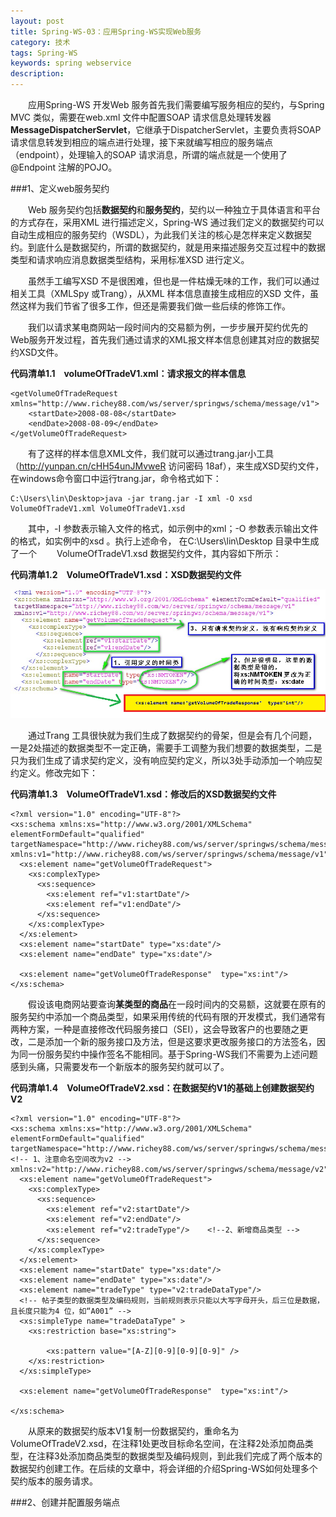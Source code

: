```yaml
---
layout: post
title: Spring-WS-03：应用Spring-WS实现Web服务
category: 技术
tags: Spring-WS
keywords: spring webservice
description: 
---
```


　　应用Spring-WS 开发Web 服务首先我们需要编写服务相应的契约，与Spring MVC 类似，需要在web.xml 文件中配置SOAP 请求信息处理转发器**MessageDispatcherServlet**，它继承于DispatcherServlet，主要负责将SOAP 请求信息转发到相应的端点进行处理，接下来就编写相应的服务端点（endpoint），处理输入的SOAP 请求消息，所谓的端点就是一个使用了@Endpoint 注解的POJO。

###1、定义web服务契约

　　Web 服务契约包括**数据契约**和**服务契约**，契约以一种独立于具体语言和平台的方式存在，采用XML 进行描述定义，Spring-WS 通过我们定义的数据契约可以自动生成相应的服务契约（WSDL），为此我们关注的核心是怎样来定义数据契约。到底什么是数据契约，所谓的数据契约，就是用来描述服务交互过程中的数据类型和请求响应消息数据类型结构，采用标准XSD 进行定义。

　　虽然手工编写XSD 不是很困难，但也是一件枯燥无味的工作，我们可以通过相关工具（XMLSpy 或Trang），从XML 样本信息直接生成相应的XSD 文件，虽然这样为我们节省了很多工作，但还是需要我们做一些后续的修饰工作。

　　我们以请求某电商网站一段时间内的交易额为例，一步步展开契约优先的Web服务开发过程，首先我们通过请求的XML报文样本信息创建其对应的数据契约XSD文件。

**代码清单1.1　volumeOfTradeV1.xml：请求报文的样本信息**

	<getVolumeOfTradeRequest xmlns="http://www.richey88.com/ws/server/springws/schema/message/v1">
		<startDate>2008-08-08</startDate>
		<endDate>2008-08-09</endDate>
	</getVolumeOfTradeRequest>

　　有了这样的样本信息XML文件，我们就可以通过trang.jar小工具（http://yunpan.cn/cHH54unJMvweR  访问密码 18af），来生成XSD契约文件，在windows命令窗口中运行trang.jar，命令格式如下：

	C:\Users\lin\Desktop>java -jar trang.jar -I xml -O xsd VolumeOfTradeV1.xml VolumeOfTradeV1.xsd


　　其中，-I 参数表示输入文件的格式，如示例中的xml；-O 参数表示输出文件的格式，如实例中的xsd 。执行上述命令， 在C:\Users\lin\Desktop 目录中生成了一个
　　VolumeOfTradeV1.xsd 数据契约文件，其内容如下所示：
	
**代码清单1.2　VolumeOfTradeV1.xsd：XSD数据契约文件**


![15051001](/public/img/tec/spring-ws-03_01.jpg)

　　通过Trang 工具很快就为我们生成了数据契约的骨架，但是会有几个问题，一是2处描述的数据类型不一定正确，需要手工调整为我们想要的数据类型，二是只为我们生成了请求契约定义，没有响应契约定义，所以3处手动添加一个响应契约定义。修改完如下：

**代码清单1.3　VolumeOfTradeV1.xsd：修改后的XSD数据契约文件**

	<?xml version="1.0" encoding="UTF-8"?>
	<xs:schema xmlns:xs="http://www.w3.org/2001/XMLSchema" elementFormDefault="qualified" targetNamespace="http://www.richey88.com/ws/server/springws/schema/message/v1" xmlns:v1="http://www.richey88.com/ws/server/springws/schema/message/v1">
	  <xs:element name="getVolumeOfTradeRequest">
	    <xs:complexType>
	      <xs:sequence>
	        <xs:element ref="v1:startDate"/>
	        <xs:element ref="v1:endDate"/>
	      </xs:sequence>
	    </xs:complexType>
	  </xs:element>
	  <xs:element name="startDate" type="xs:date"/>
	  <xs:element name="endDate" type="xs:date"/>
	
	  <xs:element name="getVolumeOfTradeResponse"  type="xs:int"/>
	</xs:schema>


　　假设该电商网站要查询**某类型的商品**在一段时间内的交易额，这就要在原有的服务契约中添加一个商品类型，如果采用传统的代码有限的开发模式，我们通常有两种方案，一种是直接修改代码服务接口（SEI），这会导致客户的也要随之更改，二是添加一个新的服务接口及方法，但是这要求更改服务接口的方法签名，因为同一份服务契约中操作签名不能相同。基于Spring-WS我们不需要为上述问题感到头痛，只需要发布一个新版本的服务契约就可以了。

**代码清单1.4　VolumeOfTradeV2.xsd：在数据契约V1的基础上创建数据契约V2**

	<?xml version="1.0" encoding="UTF-8"?>
	<xs:schema xmlns:xs="http://www.w3.org/2001/XMLSchema" elementFormDefault="qualified" 
	targetNamespace="http://www.richey88.com/ws/server/springws/schema/message/v2" <!-- 1、注意命名空间改为v2 -->
	xmlns:v2="http://www.richey88.com/ws/server/springws/schema/message/v2">
	  <xs:element name="getVolumeOfTradeRequest">
	    <xs:complexType>
	      <xs:sequence>
	        <xs:element ref="v2:startDate"/>
	        <xs:element ref="v2:endDate"/>
	        <xs:element ref="v2:tradeType"/>    <!--2、新增商品类型 -->
	      </xs:sequence>
	    </xs:complexType>
	  </xs:element>
	  <xs:element name="startDate" type="xs:date"/>
	  <xs:element name="endDate" type="xs:date"/>
	  <xs:element name="tradeType" type="v2:tradeDataType"/>
	  <!-- 帖子类型的数据类型及编码规则，当前规则表示只能以大写字母开头，后三位是数据，且长度只能为4 位，如“A001” -->
	  <xs:simpleType name="tradeDataType" >
	  	<xs:restriction base="xs:string">
	  		
	  		<xs:pattern value="[A-Z][0-9][0-9][0-9]" />  
	  	</xs:restriction>
	  </xs:simpleType>
	
	  <xs:element name="getVolumeOfTradeResponse"  type="xs:int"/>
	  
	</xs:schema>

　　从原来的数据契约版本V1复制一份数据契约，重命名为VolumeOfTradeV2.xsd，在注释1处更改目标命名空间，在注释2处添加商品类型，在注释3处添加商品类型的数据类型及编码规则，到此我们完成了两个版本的数据契约创建工作。在后续的文章中，将会详细的介绍Spring-WS如何处理多个契约版本的服务请求。

###2、创建并配置服务端点